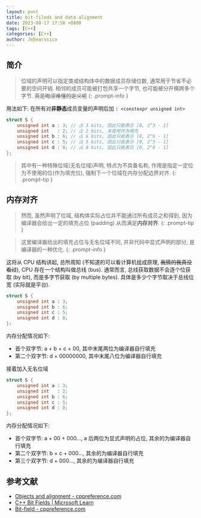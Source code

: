 ```yaml
---
layout: post
title: bit-fileds and data alignment
date: 2023-08-17 17:58 +0800
tags: [C++]
categories: [C++]
author: Jebearssica
---
```


## 简介

> 位域的声明可以指定类或结构体中的数据成员存储位数, 通常用于节省不必要的空间开销. 相邻的成员可能被打包共享一个字节, 也可能被分开横跨多个字节. ~~真是晦涩难懂的定义呢~~
{: .prompt-info }

用法如下: 在所有对**非静态**成员变量的声明后加 `: <constexpr unsigned int>`

```c++
struct S {
    unsigned int a : 3; // 占 3 bits, 因此只能表示 [0, 2^3 - 1]
    unsigned int   : 2; // 占 2 bits, 未使用作为填充
    unsigned int b : 6; // 占 6 bits, 因此只能表示 [0, 2^6 - 1]
    unsigned int c : 5; // 占 5 bits, 因此只能表示 [0, 2^5 - 1]
    unsigned int d : 8; // 占 8 bits, 因此只能表示 [0, 2^8 - 1]
};
```

> 其中有一种特殊位域(无名位域)声明, 特点为不具备名称, 作用是指定一定位为不使用的位(作为填充位), 强制下一个位域在内存分配边界对齐.
{: .prompt-tip }

## 内存对齐

> 然而, 虽然声明了位域, 结构体实际占位并不能通过所有成员之和得到, 因为编译器会给出一定的填充占位 (padding) 从而满足**内存对齐**.
{: .prompt-tip }

> 这里编译器给出的填充占位与无名位域不同, 并非代码中显式声明的部分, 是编译器的一种优化.
{: .prompt-info }

这将从 CPU 结构讲起, 总所周知 (不知道的可以看计算机组成原理, ~~我猜的我真没看过~~), CPU 存在一个结构叫做总线 (bus). 通常而言, 总线获取数据不会逐个位获取 (by bit), 而是多字节获取 (by multiple bytes). 具体是多少个字节取决于总线位宽 (实际就是平台).

```c++
struct S {
    unsigned int a : 3;
    unsigned int b : 6;
    unsigned int c : 5;
    unsigned int d : 8;
};
```

内存分配情况如下:

* 首个双字节: a + b + c + 00, 其中末尾两位为编译器自行填充
* 第二个双字节: d + 00000000, 其中末尾八位为编译器自行填充

接着加入无名位域

```c++
struct S {
    unsigned int a : 3;
    unsigned int   : 2;
    unsigned int b : 6;
    unsigned int c : 5;
    unsigned int d : 8;
};
```

内存分配情况如下:

* 首个双字节: a + 00 + 000..., a 后两位为显式声明的占位, 其余的为编译器自行填充
* 第二个双字节: b + c + 000..., 其余的为编译器自行填充
* 第三个双字节: d + 000..., 其余的为编译器自行填充


## 参考文献

* [Objects and alignment - cppreference.com](https://en.cppreference.com/w/cpp/language/object)
* [C++ Bit Fields | Microsoft Learn](https://learn.microsoft.com/en-us/cpp/cpp/cpp-bit-fields)
* [Bit-field - cppreference.com](https://en.cppreference.com/w/cpp/language/bit_field)